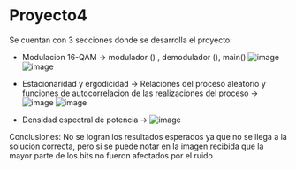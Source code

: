 # Proyecto4
Se cuentan con 3 secciones donde se desarrolla el proyecto: 

  - Modulacion 16-QAM -> modulador () , demodulador (), main()
  ![image](https://user-images.githubusercontent.com/22760012/125225331-5b4cf100-e28c-11eb-8921-8011f40ccf80.png)
![image](https://user-images.githubusercontent.com/22760012/125225364-69027680-e28c-11eb-9455-85c4626faa18.png)

  - Estacionaridad y ergodicidad -> Relaciones del proceso aleatorio y funciones de autocorrelacion de las realizaciones del proceso -> 
  ![image](https://user-images.githubusercontent.com/22760012/125225423-82a3be00-e28c-11eb-8b81-8a4c5f1de79d.png)
![image](https://user-images.githubusercontent.com/22760012/125225445-8d5e5300-e28c-11eb-93e9-3ebf2834d514.png)

  - Densidad espectral de potencia -> 
  ![image](https://user-images.githubusercontent.com/22760012/125225555-bed71e80-e28c-11eb-9886-a594ef8b2a35.png)

Conclusiones:
No se logran los resultados esperados ya que no se llega a la solucion correcta, pero si se puede notar en la imagen recibida que la mayor parte de los bits no fueron afectados por el ruido
